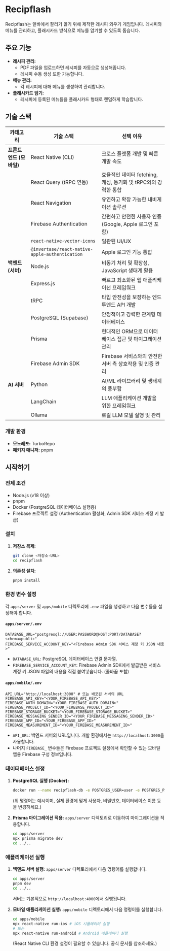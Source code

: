 # Recipflash

Recipflash는 알바에서 잘리기 않기 위해 제작한 레시피 외우기 게임입니다. 레시피와 메뉴를 관리하고, 플래시카드 방식으로 메뉴를 암기할 수 있도록 돕습니다.

## 주요 기능

- **레시피 관리:**
  - PDF 파일을 업로드하면 레시피를 자동으로 생성해줍니다.
  - 레시피 수동 생성 또한 가능합니다.
- **메뉴 관리:**
  - 각 레시피에 대해 메뉴를 생성하여 관리합니다.
- **플래시카드 암기:**
  - 레시피에 등록된 메뉴들을 플래시카드 형태로 랜덤하게 학습합니다.

## 기술 스택

| 카테고리                | 기술 스택                                      | 선택 이유                                                      |
| ----------------------- | ---------------------------------------------- | -------------------------------------------------------------- |
| **프론트엔드 (모바일)** | React Native (CLI)                             | 크로스 플랫폼 개발 및 빠른 개발 속도                           |
|                         | React Query (tRPC 연동)                        | 효율적인 데이터 fetching, 캐싱, 동기화 및 tRPC와의 강력한 통합 |
|                         | React Navigation                               | 유연하고 확장 가능한 내비게이션 솔루션                         |
|                         | Firebase Authentication                        | 간편하고 안전한 사용자 인증 (Google, Apple 로그인 포함)        |
|                         | `react-native-vector-icons`                    | 일관된 UI/UX                                                   |
|                         | `@invertase/react-native-apple-authentication` | Apple 로그인 기능 통합                                         |
| **백엔드 (서버)**       | Node.js                                        | 비동기 처리 및 확장성, JavaScript 생태계 활용                  |
|                         | Express.js                                     | 빠르고 최소화된 웹 애플리케이션 프레임워크                     |
|                         | tRPC                                           | 타입 안전성을 보장하는 엔드투엔드 API 개발                     |
|                         | PostgreSQL (Supabase)                          | 안정적이고 강력한 관계형 데이터베이스                          |
|                         | Prisma                                         | 현대적인 ORM으로 데이터베이스 접근 및 마이그레이션 관리        |
|                         | Firebase Admin SDK                             | Firebase 서비스와의 안전한 서버 측 상호작용 및 인증 관리       |
| **AI 서버**             | Python                                         | AI/ML 라이브러리 및 생태계의 풍부함                            |
|                         | LangChain                                      | LLM 애플리케이션 개발을 위한 프레임워크                        |
|                         | Ollama                                         | 로컬 LLM 모델 실행 및 관리                                     |

### 개발 환경

- **모노레포:** TurboRepo
- **패키지 매니저:** pnpm

## 시작하기

### 전제 조건

- Node.js (v18 이상)
- pnpm
- Docker (PostgreSQL 데이터베이스 실행용)
- Firebase 프로젝트 설정 (Authentication 활성화, Admin SDK 서비스 계정 키 발급)

### 설치

1.  **저장소 복제:**

    ```bash
    git clone <저장소-URL>
    cd recipflash
    ```

2.  **의존성 설치:**
    ```bash
    pnpm install
    ```

### 환경 변수 설정

각 `apps/server` 및 `apps/mobile` 디렉토리에 `.env` 파일을 생성하고 다음 변수들을 설정해야 합니다.

#### `apps/server/.env`

```env
DATABASE_URL="postgresql://USER:PASSWORD@HOST:PORT/DATABASE?schema=public"
FIREBASE_SERVICE_ACCOUNT_KEY="<Firebase Admin SDK 서비스 계정 키 JSON 내용>"
```

- `DATABASE_URL`: PostgreSQL 데이터베이스 연결 문자열.
- `FIREBASE_SERVICE_ACCOUNT_KEY`: Firebase Admin SDK에서 발급받은 서비스 계정 키 JSON 파일의 내용을 직접 붙여넣습니다. (줄바꿈 포함)

#### `apps/mobile/.env`

```env
API_URL="http://localhost:3000" # 또는 배포된 서버의 URL
FIREBASE_API_KEY="<YOUR_FIREBASE_API_KEY>"
FIREBASE_AUTH_DOMAIN="<YOUR_FIREBASE_AUTH_DOMAIN>"
FIREBASE_PROJECT_ID="<YOUR_FIREBASE_PROJECT_ID>"
FIREBASE_STORAGE_BUCKET="<YOUR_FIREBASE_STORAGE_BUCKET>"
FIREBASE_MESSAGING_SENDER_ID="<YOUR_FIREBASE_MESSAGING_SENDER_ID>"
FIREBASE_APP_ID="<YOUR_FIREBASE_APP_ID>"
FIREBASE_MEASUREMENT_ID="<YOUR_FIREBASE_MEASUREMENT_ID>"
```

- `API_URL`: 백엔드 서버의 URL입니다. 개발 환경에서는 `http://localhost:3000`을 사용합니다.
- 나머지 `FIREBASE_` 변수들은 Firebase 프로젝트 설정에서 확인할 수 있는 모바일 앱용 Firebase 구성 정보입니다.

### 데이터베이스 설정

1.  **PostgreSQL 실행 (Docker):**

    ```bash
    docker run --name recipflash-db -e POSTGRES_USER=user -e POSTGRES_PASSWORD=password -e POSTGRES_DB=recipflash -p 5432:5432 -d postgres
    ```

    (위 명령어는 예시이며, 실제 환경에 맞게 사용자, 비밀번호, 데이터베이스 이름 등을 변경하세요.)

2.  **Prisma 마이그레이션 적용:**
    `apps/server` 디렉토리로 이동하여 마이그레이션을 적용합니다.
    ```bash
    cd apps/server
    npx prisma migrate dev
    cd ../..
    ```

### 애플리케이션 실행

1.  **백엔드 서버 실행:**
    `apps/server` 디렉토리에서 다음 명령어를 실행합니다.

    ```bash
    cd apps/server
    pnpm dev
    cd ../..
    ```

    서버는 기본적으로 `http://localhost:4000`에서 실행됩니다.

2.  **모바일 애플리케이션 실행:**
    `apps/mobile` 디렉토리에서 다음 명령어를 실행합니다.

    ```bash
    cd apps/mobile
    npx react-native run-ios # iOS 시뮬레이터 실행
    # 또는
    npx react-native run-android # Android 에뮬레이터 실행
    ```

    (React Native CLI 환경 설정이 필요할 수 있습니다. 공식 문서를 참조하세요.)

